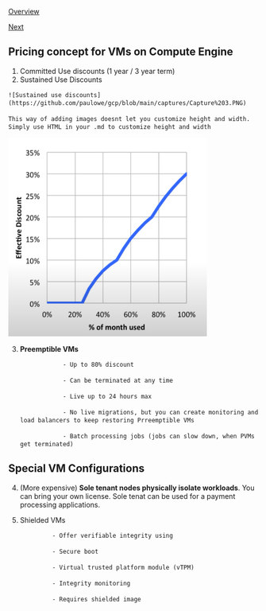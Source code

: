 [Overview](https://github.com/paulowe/gcp/blob/main/readme.md)

[Next](https://github.com/paulowe/gcp/blob/main/compute-engine-actions.md)

## Pricing concept for VMs on Compute Engine

1. Committed Use discounts (1 year / 3 year term)
2. Sustained Use Discounts

```
![Sustained use discounts](https://github.com/paulowe/gcp/blob/main/captures/Capture%203.PNG)

This way of adding images doesnt let you customize height and width. Simply use HTML in your .md to customize height and width
```

<img src="https://github.com/paulowe/gcp/blob/main/captures/Capture%203.PNG" alt="Sustained use discount" height="400" width="400"/>

3. **Preemptible VMs** 
                    
                   - Up to 80% discount 
                   
                   - Can be terminated at any time
                    
                   - Live up to 24 hours max
                    
                   - No live migrations, but you can create monitoring and load balancers to keep restoring Prreemptible VMs
                   
                   - Batch processing jobs (jobs can slow down, when PVMs get terminated)


## Special VM Configurations

4. (More expensive) **Sole tenant nodes physically isolate workloads**. You can bring your own license. Sole tenat can be used for a payment processing applications.

5. Shielded VMs   
                
                - Offer verifiable integrity using
                
                - Secure boot

                - Virtual trusted platform module (vTPM)
                
                - Integrity monitoring
                
                - Requires shielded image



